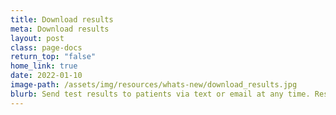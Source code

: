 ```yaml
---
title: Download results
meta: Download results
layout: post
class: page-docs
return_top: "false"
home_link: true
date: 2022-01-10
image-path: /assets/img/resources/whats-new/download_results.jpg
blurb: Send test results to patients via text or email at any time. Results can be sent to multiple phone numbers and email addresses, directly from the Results page on SimpleReport.
---
```

